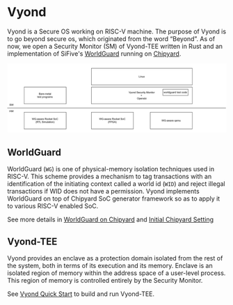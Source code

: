 # Vyond

Vyond is a Secure OS working on RISC-V machine. The purpose of Vyond is to go beyond secure os, which originated from the word “Beyond”.
As of now, we open a Security Monitor (SM) of Vyond-TEE written in Rust and an implementation of SiFive's [WorldGuard](https://sifive.cdn.prismic.io/sifive/31b03c05-70fa-4dd8-bb06-127fdb4ba85a_WorldGuard-Technical-Paper_v2.4.pdf) running on [Chipyard](./chipyard-1.11.0/README.CHIPYARD.md).

<img width="1202" alt="image" src="./docs/vyond-public-structure.png">

## WorldGuard
WorldGuard (`WG`) is one of physical-memory isolation techniques used in RISC-V. This scheme provides a mechanism to tag transactions with an identification of the initiating context called a world id (`WID`) and reject illegal transactions if WID does not have a permission.
Vyond implements WorldGuard on top of Chipyard SoC generator framework so as to apply it to various RISC-V enabled SoC.

See more details in [WorldGuard on Chipyard](./worldguard/README.md) and [Initial Chipyard Setting](./chipyard-1.11.0/README.md)

## Vyond-TEE
Vyond provides an enclave as a protection domain isolated from the rest of the system, both in terms of its execution and its memory. 
Enclave is an isolated region of memory within the address space of a user-level process. This region of memory is controlled entirely by the Security Monitor.

See [Vyond Quick Start](./tee/README.md) to build and run Vyond-TEE.
